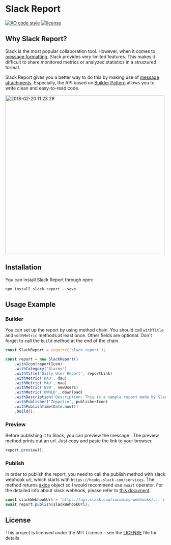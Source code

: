 # Slack Report
[![XO code style](https://img.shields.io/badge/code_style-XO-5ed9c7.svg)](https://github.com/xojs/xo)
[![license](https://img.shields.io/github/license/mashape/apistatus.svg)](LICENSE)

## Why Slack Report?

Slack is the most popular collaboration tool. However, when it comes to [message formatting](https://api.slack.com/docs/message-formatting), Slack provides very limited features. This makes it difficult to share monitored metrics or analyzed statistics in a structured format.

Slack Report gives you a better way to do this by making use of [message attachments](https://api.slack.com/docs/message-attachments). Especially, the API based on [Builder Pattern](https://en.wikipedia.org/wiki/Builder_pattern) allows you to write clean and easy-to-read code.


<img width="500" alt="2018-02-20 11 23 28" src="https://user-images.githubusercontent.com/19233714/36404945-1a195488-1631-11e8-8577-8b5b39d6271e.png">

## Installation
You can install Slack Report through npm:
```
npm install slack-report --save
```

## Usage Example

### Builder
You can set up the report by using method chain. You should call `withTitle` and `withMetric` methods at least once. Other fields are optional. Don't forget to call the `build` method at the end of the chain.
```js
const SlackReport = require('slack-report');

const report = new SlackReport()
	.withIcon(reportIcon)
	.withCategory('Alarmy')
	.withTitle('Daily User Report', reportLink)
	.withMetric('DAU', dau)
	.withMetric('MAU', mau)
	.withMetric('NEW', newUsers)
	.withMetric('DWNLD', download)
	.withDescription('Description: This is a sample report made by Slack Report.')
	.withPublisher('Zeppelin', publisherIcon)
	.withPublishTime(Date.now())
	.build();
```

### Preview
Before publishing it to Slack, you can preview the message . The preview method prints out an url. Just copy and paste the link to your browser.
```js
report.preview();
```

### Publish
In order to publish the report, you need to call the publish method with slack webhook url, which starts with `https://hooks.slack.com/services`. The method returns [axios](https://github.com/axios/axios) object so I would recommend use `await` operator. For the detailed info about slack webhook, please refer to [this document](https://api.slack.com/incoming-webhooks).

```js
const slackWebhookUrl = 'https://api.slack.com/incoming-webhooks/...';
await report.publish(slackWehookUrl);
```

## License
This project is licensed under the MIT License - see the [LICENSE](LICENSE) file for details
